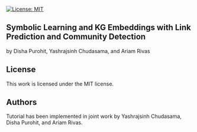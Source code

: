 [![License: MIT](https://img.shields.io/badge/License-MIT-yellow.svg)](LICENSE)

## Symbolic Learning and KG Embeddings with Link Prediction and Community Detection
by Disha Purohit, Yashrajsinh Chudasama, and Ariam Rivas <br>











## License
This work is licensed under the MIT license.

## Authors
Tutorial has been implemented in joint work by Yashrajsinh Chudasama, Disha Purohit, and Ariam Rivas.
